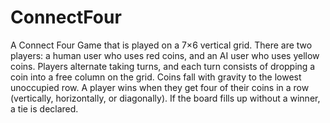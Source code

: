 # ConnectFour

A Connect Four Game that is played on a 7×6 vertical grid. There are two players: a human user who uses red
coins, and an AI user who uses yellow coins. Players alternate taking turns, and each turn
consists of dropping a coin into a free column on the grid. Coins fall with gravity to the
lowest unoccupied row.
A player wins when they get four of their coins in a row (vertically, horizontally, or
diagonally). If the board fills up without a winner, a tie is declared.

